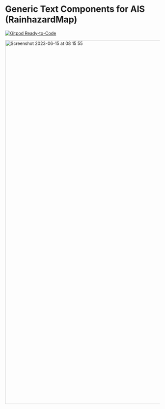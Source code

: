 # Generic Text Components for AIS (RainhazardMap)

[![Gitpod Ready-to-Code](https://img.shields.io/badge/Gitpod-ready--to--code-blue?logo=gitpod)](https://gitpod.io/#https://github.com/cismet-collab/ais-korschenbroich-texts)

<img width="1180" alt="Screenshot 2023-06-15 at 08 15 55" src="https://github.com/cismet-collab/ais-generic-texts/assets/837211/dc3d343c-baaa-494c-aeb5-b58699078747">
